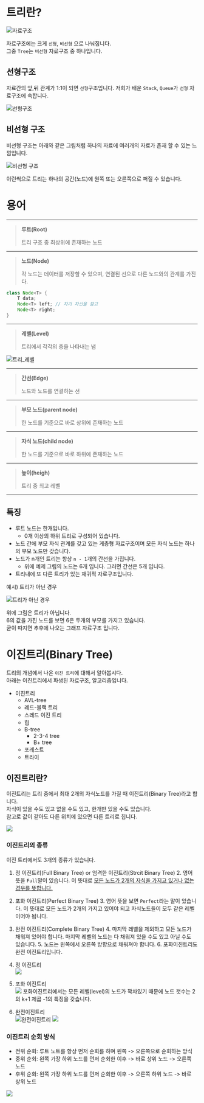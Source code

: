# 트리란?
![자료구조](https://blogger.googleusercontent.com/img/b/R29vZ2xl/AVvXsEhuFd33PgGqicD1rDojbZLrU2Xx7nv6739KxDbvcTxiWjnWVybQlx_CMD0hnuAOy7Qb-VL2ZMoo7sk58ZzUCBYE9P5i11TSo6giWOeNU6msVT004FvrQFXEi1tBZy78tzSbu_LsO4CLTszO/s1600/1111.PNG)

자료구조에는 크게 `선형`, `비선형` 으로 나눠집니다. <br/>
그중 `Tree`는 `비선형` 자료구조 중 하나입니다.

## 선형구조
자료간의 앞,뒤 관계가 1:1이 되면 `선형`구조입니다.
저희가 배운 `Stack`, `Queue`가 `선형` 자료구조에 속합니다.

![선형구조](https://velog.velcdn.com/images%2Fragnarok_code%2Fpost%2F059eda2b-aa18-465a-bf9d-a398c9850a91%2F%EC%8A%A4%ED%81%AC%EB%A6%B0%EC%83%B7%202021-11-23%20%EC%98%A4%ED%9B%84%2012.11.50.png)

## 비선형 구조
비선형 구조는 아래와 같은 그림처럼 하나의 자료에 여러개의 자료가 존재 할 수 있는 느낌입니다.

![비선형 구조](https://encrypted-tbn0.gstatic.com/images?q=tbn:ANd9GcTNGGlWGRsPNtcIs2c0U0-gWgfoFZwNF36ifckD96hSs2YulfamOpx2NxiAZgBgM6VjVk8&usqp=CAU)

이런씩으로 트리는 하나의 공간(노드)에 원쪽 또는 오른쪽으로 퍼질 수 있습니다.



# 용어

---

> **루트(Root)**
> 
> 트리 구조 중 최상위에 존재하는 노드
---
> **노드(Node)**
> 
>각 노드는 데이터를 저장할 수 있으며, 연결된 선으로 다른 노드와의 관계를 가진다.


```java
class Node<T> {
    T data;
    Node<T> left; // 자기 자신을 참고
    Node<T> right;
}
```
---
> **레벨(Level)**
> 
> 트리에서 각각의 층을 나타내는 냄

![트리_레벨](https://farm5.staticflickr.com/4482/36997131684_89ddd642cf_o.png)

---
> **간선(Edge)**
> 
> 노드와 노드를 연결하는 선
---
> **부모 노드(parent node)**
> 
> 한 노드를 기준으로 바로 상위에 존재하는 노드
---
> **자식 노드(child node)**
> 
> 한 노드를 기준으로 바로 하위에 존재하는 노드
---
> **높이(heigh)**
> 
> 트리 중 최고 레벨
---



## 특징

- 루트 노드는 한개입니다.
  - 0개 이상의 하위 트리로 구성되어 있습니다.
- 노드 간에 부모 자식 관계를 갖고 있는 게층형 자료구조이며 모든 자식 노드는 하나의 부모 노드만 갖습니다.
- 노드가 n개인 트리는 항상 `n - 1`개의 간선을 가집니다.
  - 위에 예제 그림의 노드는 6개 입니다. 그러면 간선은 5개 입니다.
- 트리내에 또 다른 트리가 있는 재귀적 자료구조입니다.

예시) 트리가 아닌 경우

![트리가 아닌 경우](https://img1.daumcdn.net/thumb/R1280x0/?scode=mtistory2&fname=https%3A%2F%2Fblog.kakaocdn.net%2Fdn%2F4pwtu%2Fbtq1By9I93O%2Fzz7ZRsYNpUbKfCwCf0Jno0%2Fimg.png)

위에 그림은 트리가 아닙니다. <br/>
6의 값을 가진 노드를 보면 6은 두개의 부모를 가지고 있습니다.<br/>
굳이 따지면 추후에 나오는 그래프 자료구조 입니다.

# 이진트리(Binary Tree)
트리의 개념에서 나온 `이진 트리`에 대해서 알아봅시다. <br/>
아래는 이진트리에서 파생된 자료구조, 알고리즘입니다.

- 이진트리
  - AVL-tree
  - 레드-블랙 트리
  - 스레드 이진 트리
  - 힙
  - B-tree
    - 2-3-4 tree
    - B+ tree
  - 포레스트
  - 트라이



## 이진트리란?
이진트리는 트리 중에서 최대 2개의 자식노드를 가질 때 이진트리(Binary Tree)라고 합니다.<br/>
자식이 있을 수도 있고 없을 수도 있고, 한개만 있을 수도 있습니다.<br/>
참고로 값이 같아도 다른 위치에 있으면 다른 트리로 칩니다.

![](https://img1.daumcdn.net/thumb/R1280x0/?scode=mtistory2&fname=https%3A%2F%2Fblog.kakaocdn.net%2Fdn%2FPEvrB%2FbtrR1gqqTZR%2F7w5nQZ54VJD4V2hYvkKrl1%2Fimg.png)


### 이진트리의 종류

이진 트리에서도 3개의 종류가 있습니다. 

1. 정 이진트리(Full Binary Tree) or 엄격한 이진트리(Strcit Binary Tree)
   2. 영어 뜻을  `Full`말이 있습니다. 이 뜻대로 <u> 모든 노드가 2개의 자식을 가지고 있거나 없는 경우를 뜻합니다. </u>
2. 포화 이진트리(Perfect Binary Tree)
   3. 영어 뜻을 보면 `Perfect`라는 말이 있습니다. 이 뜻대로 모든 노드가 2개의 가지고 있어야 되고 자식노드들이 모두 같은 레벨이어야 됩니다. 
3. 완전 이진트리(Complete Binary Tree)
   4. 마지막 레벨을 제외하고 모든 노드가 채워져 있어야 합니다. 마지막 레벨의 노드는 다 채워져 있을 수도 있고 아닐 수도 있습니다.
   5. 노드는 왼쪽에서 오른쪽 방향으로 채워져야 합니다.
   6. 포화이진트리도 완전 이진트리입니다.


1. 정 이진트리<br/>
    ![](https://img1.daumcdn.net/thumb/R1280x0/?scode=mtistory2&fname=https%3A%2F%2Fblog.kakaocdn.net%2Fdn%2FbJnMpB%2FbtrRYxmdrSi%2F0g52O6c06nDQhe0Nn3Hti0%2Fimg.png)
2. 포화 이진트리 <br/>
    ![](https://img1.daumcdn.net/thumb/R1280x0/?scode=mtistory2&fname=https%3A%2F%2Fblog.kakaocdn.net%2Fdn%2FSxnzv%2FbtrR3d7hmYL%2FSdkGvG5J1de9D3ypB2IYd1%2Fimg.png)
   포화이진트리에서는 모든 레벨(level)의 노드가 꽉차있기 때문에 노드 갯수는 2의 k+1 제곱 -1의 특징을 갖습니다.
3. 완전이진트리 <br/>
   ![완전이진트리](https://img1.daumcdn.net/thumb/R1280x0/?scode=mtistory2&fname=https%3A%2F%2Fblog.kakaocdn.net%2Fdn%2FbOEc8T%2FbtrR2w7Bx03%2FN4LkDJXvsS2RZsfAK4VOw0%2Fimg.png)
   ![](https://img1.daumcdn.net/thumb/R1280x0/?scode=mtistory2&fname=https%3A%2F%2Fblog.kakaocdn.net%2Fdn%2FOqfFu%2FbtrR2SoQSw7%2F627xyyi27Jj7NbOAs07mZk%2Fimg.png)


### 이진트리 순회 방식

- 전위 순회: 루트 노트를 항상 먼저 순회를 하며 왼쪽 -> 오른쪽으로 순회하는 방식
- 중위 순회: 왼쪽 가장 하위 노드를 먼저 순회한 이후 -> 바로 상위 노드 -> 오른쪽 노드 
- 후위 순회: 왼쪽 가장 하위 노드를 먼저 순회한 이후 -> 오른쪽 하위 노드 -> 바로 상위 노드

![](https://blog.kakaocdn.net/dn/SA71w/btrTHO7twEq/gZ9mV2pYlvHNW0odpOGjM1/img.png)
